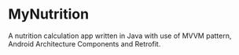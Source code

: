 # MyNutrition
A nutrition calculation app written in Java with use of MVVM pattern, Android Architecture Components and Retrofit.
